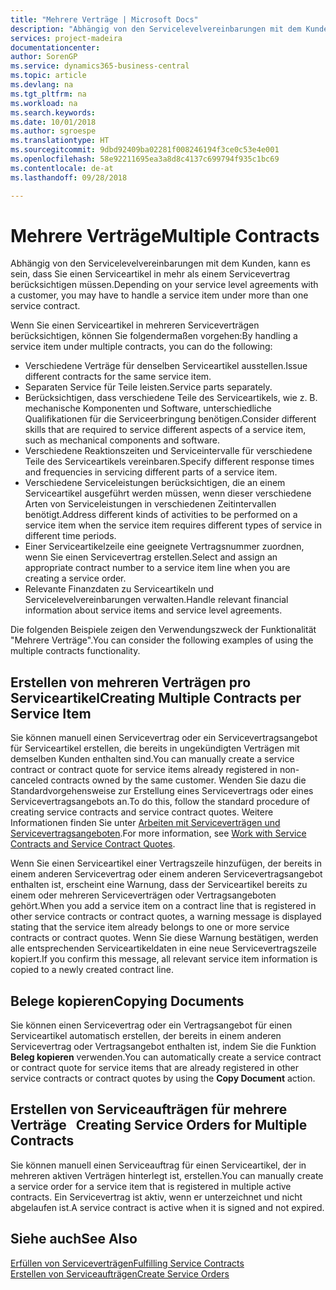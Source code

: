 ```yaml
---
title: "Mehrere Verträge | Microsoft Docs"
description: "Abhängig von den Servicelevelvereinbarungen mit dem Kunden, kann es sein, dass Sie einen Serviceartikel in mehr als einem Servicevertrag berücksichtigen müssen."
services: project-madeira
documentationcenter: 
author: SorenGP
ms.service: dynamics365-business-central
ms.topic: article
ms.devlang: na
ms.tgt_pltfrm: na
ms.workload: na
ms.search.keywords: 
ms.date: 10/01/2018
ms.author: sgroespe
ms.translationtype: HT
ms.sourcegitcommit: 9dbd92409ba02281f008246194f3ce0c53e4e001
ms.openlocfilehash: 58e92211695ea3a8d8c4137c699794f935c1bc69
ms.contentlocale: de-at
ms.lasthandoff: 09/28/2018

---
```

# <a name="multiple-contracts"></a><span data-ttu-id="683fa-103">Mehrere Verträge</span><span class="sxs-lookup"><span data-stu-id="683fa-103">Multiple Contracts</span></span>
<span data-ttu-id="683fa-104">Abhängig von den Servicelevelvereinbarungen mit dem Kunden, kann es sein, dass Sie einen Serviceartikel in mehr als einem Servicevertrag berücksichtigen müssen.</span><span class="sxs-lookup"><span data-stu-id="683fa-104">Depending on your service level agreements with a customer, you may have to handle a service item under more than one service contract.</span></span>  
  
<span data-ttu-id="683fa-105">Wenn Sie einen Serviceartikel in mehreren Serviceverträgen berücksichtigen, können Sie folgendermaßen vorgehen:</span><span class="sxs-lookup"><span data-stu-id="683fa-105">By handling a service item under multiple contracts, you can do the following:</span></span>  
  
* <span data-ttu-id="683fa-106">Verschiedene Verträge für denselben Serviceartikel ausstellen.</span><span class="sxs-lookup"><span data-stu-id="683fa-106">Issue different contracts for the same service item.</span></span>  
* <span data-ttu-id="683fa-107">Separaten Service für Teile leisten.</span><span class="sxs-lookup"><span data-stu-id="683fa-107">Service parts separately.</span></span>  
* <span data-ttu-id="683fa-108">Berücksichtigen, dass verschiedene Teile des Serviceartikels, wie z. B. mechanische Komponenten und Software, unterschiedliche Qualifikationen für die Serviceerbringung benötigen.</span><span class="sxs-lookup"><span data-stu-id="683fa-108">Consider different skills that are required to service different aspects of a service item, such as mechanical components and software.</span></span>  
* <span data-ttu-id="683fa-109">Verschiedene Reaktionszeiten und Serviceintervalle für verschiedene Teile des Serviceartikels vereinbaren.</span><span class="sxs-lookup"><span data-stu-id="683fa-109">Specify different response times and frequencies in servicing different parts of a service item.</span></span>  
* <span data-ttu-id="683fa-110">Verschiedene Serviceleistungen berücksichtigen, die an einem Serviceartikel ausgeführt werden müssen, wenn dieser verschiedene Arten von Serviceleistungen in verschiedenen Zeitintervallen benötigt.</span><span class="sxs-lookup"><span data-stu-id="683fa-110">Address different kinds of activities to be performed on a service item when the service item requires different types of service in different time periods.</span></span>  
* <span data-ttu-id="683fa-111">Einer Serviceartikelzeile eine geeignete Vertragsnummer zuordnen, wenn Sie einen Servicevertrag erstellen.</span><span class="sxs-lookup"><span data-stu-id="683fa-111">Select and assign an appropriate contract number to a service item line when you are creating a service order.</span></span>  
* <span data-ttu-id="683fa-112">Relevante Finanzdaten zu Serviceartikeln und Servicelevelvereinbarungen verwalten.</span><span class="sxs-lookup"><span data-stu-id="683fa-112">Handle relevant financial information about service items and service level agreements.</span></span>  
  
<span data-ttu-id="683fa-113">Die folgenden Beispiele zeigen den Verwendungszweck der Funktionalität "Mehrere Verträge".</span><span class="sxs-lookup"><span data-stu-id="683fa-113">You can consider the following examples of using the multiple contracts functionality.</span></span>  
  
## <a name="creating-multiple-contracts-per-service-item"></a><span data-ttu-id="683fa-114">Erstellen von mehreren Verträgen pro Serviceartikel</span><span class="sxs-lookup"><span data-stu-id="683fa-114">Creating Multiple Contracts per Service Item</span></span>  
<span data-ttu-id="683fa-115">Sie können manuell einen Servicevertrag oder ein Servicevertragsangebot für Serviceartikel erstellen, die bereits in ungekündigten Verträgen mit demselben Kunden enthalten sind.</span><span class="sxs-lookup"><span data-stu-id="683fa-115">You can manually create a service contract or contract quote for service items already registered in non-canceled contracts owned by the same customer.</span></span> <span data-ttu-id="683fa-116">Wenden Sie dazu die Standardvorgehensweise zur Erstellung eines Servicevertrags oder eines Servicevertragsangebots an.</span><span class="sxs-lookup"><span data-stu-id="683fa-116">To do this, follow the standard procedure of creating service contracts and service contract quotes.</span></span> <span data-ttu-id="683fa-117">Weitere Informationen finden Sie unter [Arbeiten mit Serviceverträgen und Servicevertragsangeboten](service-how-to-create-service-contracts-and-service-contract-quotes.md).</span><span class="sxs-lookup"><span data-stu-id="683fa-117">For more information, see [Work with Service Contracts and Service Contract Quotes](service-how-to-create-service-contracts-and-service-contract-quotes.md).</span></span>  
  
<span data-ttu-id="683fa-118">Wenn Sie einen Serviceartikel einer Vertragszeile hinzufügen, der bereits in einem anderen Servicevertrag oder einem anderen Servicevertragsangebot enthalten ist, erscheint eine Warnung, dass der Serviceartikel bereits zu einem oder mehreren Serviceverträgen oder Vertragsangeboten gehört.</span><span class="sxs-lookup"><span data-stu-id="683fa-118">When you add a service item on a contract line that is registered in other service contracts or contract quotes, a warning message is displayed stating that the service item already belongs to one or more service contracts or contract quotes.</span></span> <span data-ttu-id="683fa-119">Wenn Sie diese Warnung bestätigen, werden alle entsprechenden Serviceartikeldaten in eine neue Servicevertragszeile kopiert.</span><span class="sxs-lookup"><span data-stu-id="683fa-119">If you confirm this message, all relevant service item information is copied to a newly created contract line.</span></span>  
  
## <a name="copying-documents"></a><span data-ttu-id="683fa-120">Belege kopieren</span><span class="sxs-lookup"><span data-stu-id="683fa-120">Copying Documents</span></span>  
<span data-ttu-id="683fa-121">Sie können einen Servicevertrag oder ein Vertragsangebot für einen Serviceartikel automatisch erstellen, der bereits in einem anderen Servicevertrag oder Vertragsangebot enthalten ist, indem Sie die Funktion **Beleg kopieren** verwenden.</span><span class="sxs-lookup"><span data-stu-id="683fa-121">You can automatically create a service contract or contract quote for service items that are already registered in other service contracts or contract quotes by using the **Copy Document** action.</span></span>  
  
## <a name="creating-service-orders-for-multiple-contracts"></a><span data-ttu-id="683fa-122">Erstellen von Serviceaufträgen für mehrere Verträge   </span><span class="sxs-lookup"><span data-stu-id="683fa-122">Creating Service Orders for Multiple Contracts</span></span>  
<span data-ttu-id="683fa-123">Sie können manuell einen Serviceauftrag für einen Serviceartikel, der in mehreren aktiven Verträgen hinterlegt ist, erstellen.</span><span class="sxs-lookup"><span data-stu-id="683fa-123">You can manually create a service order for a service item that is registered in multiple active contracts.</span></span> <span data-ttu-id="683fa-124">Ein Servicevertrag ist aktiv, wenn er unterzeichnet und nicht abgelaufen ist.</span><span class="sxs-lookup"><span data-stu-id="683fa-124">A service contract is active when it is signed and not expired.</span></span>  
  
## <a name="see-also"></a><span data-ttu-id="683fa-125">Siehe auch</span><span class="sxs-lookup"><span data-stu-id="683fa-125">See Also</span></span>  
[<span data-ttu-id="683fa-126">Erfüllen von Serviceverträgen</span><span class="sxs-lookup"><span data-stu-id="683fa-126">Fulfilling Service Contracts</span></span>](service-fulfill-service-contracts.md)  
[<span data-ttu-id="683fa-127">Erstellen von Serviceaufträgen</span><span class="sxs-lookup"><span data-stu-id="683fa-127">Create Service Orders</span></span>](service-how-to-create-service-orders.md)  

